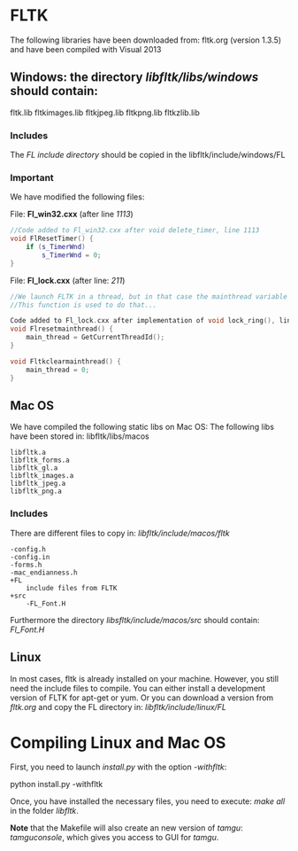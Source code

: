 # FLTK
The following libraries have been downloaded from: fltk.org (version 1.3.5) and have been compiled with Visual 2013

## Windows: the directory _libfltk/libs/windows_ should contain:

fltk.lib
fltkimages.lib
fltkjpeg.lib
fltkpng.lib
fltkzlib.lib

### Includes

The _FL include directory_ should be copied in the libfltk/include/windows/FL

### Important

We have modified the following files:

File: __Fl_win32.cxx__ (after line _1113_)

```C++
//Code added to Fl_win32.cxx after void delete_timer, line 1113
void FlResetTimer() {
    if (s_TimerWnd)
        s_TimerWnd = 0;
}
```

File: __Fl_lock.cxx__ (after line: _211_)

```C++
//We launch FLTK in a thread, but in that case the mainthread variable (see Fl_lock.cxx) is no longer set to the proper value
//This function is used to do that...

Code added to Fl_lock.cxx after implementation of void lock_ring(), line 211
void Flresetmainthread() {
    main_thread = GetCurrentThreadId();
}

void Fltkclearmainthread() {
    main_thread = 0;
}
```

## Mac OS

We have compiled the following static libs on Mac OS:
The following libs have been stored in: libfltk/libs/macos
```
libfltk.a
libfltk_forms.a
libfltk_gl.a
libfltk_images.a
libfltk_jpeg.a
libfltk_png.a
```
### Includes

There are different files to copy in: _libfltk/include/macos/fltk_
```
-config.h
-config.in
-forms.h
-mac_endianness.h
+FL
    include files from FLTK
+src 
    -FL_Font.H
```

Furthermore the directory _libsfltk/include/macos/src_ should contain: _Fl_Font.H_

## Linux

In most cases,  fltk is already installed on your machine. However, you still need the include files to compile. You can either install a development version of FLTK for apt-get or yum. Or you can download a version from _fltk.org_ and copy the FL directory in: _libfltk/include/linux/FL_


# Compiling Linux and Mac OS
First, you need to launch _install.py_ with the option _-withfltk_:

python install.py -withfltk

Once, you have installed the necessary files, you need to execute: _make all_ in the folder _libfltk_.

__Note__ that the Makefile will also create an new version of _tamgu_: _tamguconsole_, which gives you access to GUI for _tamgu_.


